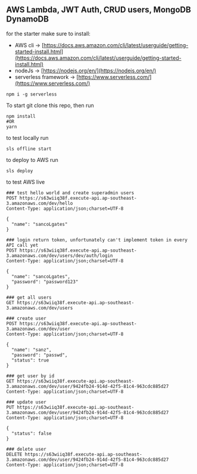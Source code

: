 ## AWS Lambda, JWT Auth, CRUD users, MongoDB DynamoDB

for the starter make sure to install:

- AWS cli → [https://docs.aws.amazon.com/cli/latest/userguide/getting-started-install.html](https://docs.aws.amazon.com/cli/latest/userguide/getting-started-install.html)
- nodeJs → [https://nodejs.org/en/](https://nodejs.org/en/)
- serverless framework → [https://www.serverless.com/](https://www.serverless.com/)

```plaintext
npm i -g serverless
```

To start git clone this repo, then run

```plaintext
npm install
#OR
yarn
```

to test locally run

```plaintext
sls offline start
```

to deploy to AWS run

```plaintext
sls deploy
```

to test AWS live

```plaintext
### test hello world and create superadmin users
POST https://s63wiiq38f.execute-api.ap-southeast-3.amazonaws.com/dev/hello
Content-Type: application/json;charset=UTF-8

{
  "name": "sancoLgates"
}

### login return token, unfortunately can't implement token in every API call yet
POST https://s63wiiq38f.execute-api.ap-southeast-3.amazonaws.com/dev/users/dev/auth/login
Content-Type: application/json;charset=UTF-8

{
  "name": "sancoLgates",
  "password": "password123"
}

### get all users
GET https://s63wiiq38f.execute-api.ap-southeast-3.amazonaws.com/dev/users

### create user
POST https://s63wiiq38f.execute-api.ap-southeast-3.amazonaws.com/dev/user
Content-Type: application/json;charset=UTF-8

{
  "name": "sanz",
  "password": "passwd",
  "status": true
}

### get user by id
GET https://s63wiiq38f.execute-api.ap-southeast-3.amazonaws.com/dev/user/9424fb24-914d-42f5-81c4-963cdc885d27
Content-Type: application/json;charset=UTF-8

### update user
PUT https://s63wiiq38f.execute-api.ap-southeast-3.amazonaws.com/dev/user/9424fb24-914d-42f5-81c4-963cdc885d27
Content-Type: application/json;charset=UTF-8

{
  "status": false
}

### delete user
DELETE https://s63wiiq38f.execute-api.ap-southeast-3.amazonaws.com/dev/user/9424fb24-914d-42f5-81c4-963cdc885d27
Content-Type: application/json;charset=UTF-8
```
